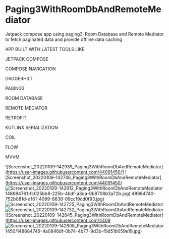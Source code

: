 # Paging3WithRoomDbAndRemoteMediator
Jetpack compose app using paging3, Room Database and Remote Mediator to fetch paginated data and provide offline data caching

APP BUILT WITH LATEST TOOLS LIKE

JETPACK COMPOSE

COMPOSE NAVIGATION

DAGGERHILT

PAGING3 

ROOM DATABASE

REMOTE MEDIATOR

RETROFIT

KOTLINX SERIALIZATION

COIL

FLOW

MVVM



![Screenshot_20220109-142939_Paging3WithRoomDbAndRemoteMediator](https://user-images.githubusercontent.com/44091450/1
![Screenshot_20220109-142746_Paging3WithRoomDbAndRemoteMediator](https://user-images.githubusercontent.com/44091450/
![Screenshot_20220109-142912_Paging3WithRoomDbAndRemoteMediator](https://user-images.githubusercontent.com/44091450/148684764-b0d6e8a1-5519-440e-ab2c-ea841ada72d0.jpg)
148684761-fc025bb8-225b-4bdf-a3da-0b8706b3a72b.jpg)
48684740-752b081d-d161-4099-8636-09cc19cd0f93.jpg)
![Screenshot_20220109-142725_Paging3WithRoomDbAndRemoteMediator](https://user-images.githubusercontent.com/44091450/148684742-db974bf4-d249-4849-960b-f22c37124b52.jpg)
![Screenshot_20220109-142732_Paging3WithRoomDbAndRemoteMediator](https://user-images.githubusercontent.com/44091450/148684745-91f13443-6d99-4a98-acf5-e8ad4cf01de5.jpg)
![Screenshot_20220109-142845_Paging3WithRoomDbAndRemoteMediator](https://user-images.githubusercontent.com/4409
![Screenshot_20220109-142808_Paging3WithRoomDbAndRemoteMediator](https://user-images.githubusercontent.com/44091450/148684755-bbd167a9-3cdb-4eac-8683-ca20c0e82206.jpg)
1450/148684749-4a0846df-0b74-4b77-9d3b-f9d51b059e19.jpg)

